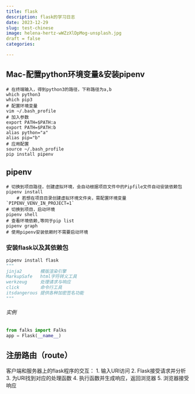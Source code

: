 ```yaml
---
title: flask
description: flask的学习日志
date: 2023-12-29
slug: test-chinese
image: helena-hertz-wWZzXlDpMog-unsplash.jpg
draft = false
categories:

---
```



## Mac-配置python环境变量&安装pipenv

```shell
# 在终端输入，得到python3的路径，下称路径为a,b
which python3
which pip3
# 配置环境变量
vim ~/.bash_profile
# 加入参数
export PATH=$PATH:a
export PATH=$PATH:b
alias python="a"
alias pip="b"
# 应用配置
source ~/.bash_profile
pip install pipenv
```

## pipenv

```shell
# 切换到项目路径，创建虚拟环境，会自动根据项目文件中的Pipfile文件自动安装依赖包
pipenv install
	# 若想在项目目录创建虚拟环境文件夹，需配置环境变量 `PIPENV_VENV_IN_PROJECT=1`
# 切换到项目，启动环境
pipenv shell
# 查看环境依赖,等同于pip list
pipenv graph 
# 使用pipenv安装依赖时不需要启动环境
```

### 安装flask以及其依赖包

```python
pipenv install flask
"""
jinja2       模版渲染引擎
MarkupSafe   html字符转义工具
werkzeug     处理请求与响应
click        命令行工具
itsdangerous 提供各种加密签名功能
"""
```

######  实例

```python
from falks import Falks
app = Flask(__name__)
```

## 注册路由（route）
客户端和服务器上的flask程序的交互：
	1. 输入URl访问
	2. Flask接受请求并分析
	3. 为URl找到对应的处理函数
	4. 执行函数并生成响应，返回浏览器
	5. 浏览器接受响应




